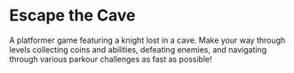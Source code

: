 # Escape the Cave
A platformer game featuring a knight lost in a cave. Make your way through levels collecting coins and abilities, defeating enemies, and navigating through various parkour challenges as fast as possible!
